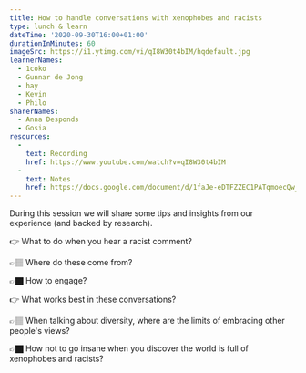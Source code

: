 ```yaml
---
title: How to handle conversations with xenophobes and racists
type: lunch & learn
dateTime: '2020-09-30T16:00+01:00'
durationInMinutes: 60
imageSrc: https://i1.ytimg.com/vi/qI8W30t4bIM/hqdefault.jpg
learnerNames: 
  - 1coko 
  - Gunnar de Jong 
  - hay 
  - Kevin 
  - Philo
sharerNames: 
  - Anna Desponds
  - Gosia
resources:
  - 
    text: Recording
    href: https://www.youtube.com/watch?v=qI8W30t4bIM
  -
    text: Notes
    href: https://docs.google.com/document/d/1faJe-eDTFZZEC1PATqmoecQw_Qx60XkolRrQsMH7TZc/edit#
---
```


During this session we will share some tips and insights from our experience (and backed by research).
<!--more-->

👉 What to do when you hear a racist comment?

👉🏽 Where do these come from?

👉🏿 How to engage?

👉 What works best in these conversations?

👉🏽 When talking about diversity, where are the limits of embracing other people's views?

👉🏿 How not to go insane when you discover the world is full of xenophobes and racists?